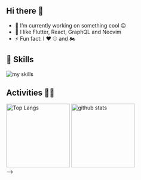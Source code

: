 ## Hi there 👋

- 🔭  I’m currently working on something cool 😉
- 🌱  I like Flutter, React, GraphQL and Neovim
- ⚡  Fun fact: I ❤️ ⚾ and 🏍️

## 🌱 Skills
<img alt="my skills" src="https://skillicons.dev/icons?theme=dark&perline=7&i=nextjs,react,javascript,typescript,nodejs,python,firebase,gcp,aws,graphql,git,github" />
<br>

## Activities 🏃‍♀️
<div align="left"> 
  <img alt="Top Langs" height="170px" src="https://github-readme-stats.vercel.app/api?username=assa1605&theme=github_dark&layout=compact" />
  <img alt="github stats" height="170px" src="https://github-readme-stats.vercel.app/api/top-langs/?username=assa1605&theme=github_dark&layout=compact" />
</div>
-->
